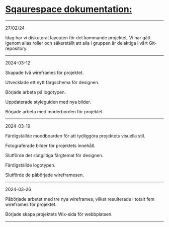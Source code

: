 

# <ins>**Sqaurespace dokumentation:**</ins>

------------------------------------------------------------------------------------------------------------------------------------------

27/02/24

Idag har vi diskuterat layouten för det kommande projektet. Vi har gått igenom allas roller och säkerställt att alla i gruppen är delaktiga i vårt Git-repository.

------------------------------------------------------------------------------------------------------------------------------------------

2024-03-12

Skapade två wireframes för projektet.

Utvecklade ett nytt färgschema för designen.

Började arbeta på logotypen.

Uppdaterade styleguiden med nya bilder.

Började arbeta med moderborden för projektet.

------------------------------------------------------------------------------------------------------------------------------------------

2024-03-19

Färdigställde moodboarden för att tydliggöra projektets visuella stil.

Fotograferade bilder för projektets innehåll.

Slutförde det slutgiltiga färgtemat för designen.

Färdigställde logotypen.

Slutförde de påbörjade wireframesen.

------------------------------------------------------------------------------------------------------------------------------------------

2024-03-26

Påbörjade arbetet med tre nya wireframes, vilket resulterade i totalt fem wireframes för projektet.

Började skapa projektets Wix-sida för webbplatsen.

------------------------------------------------------------------------------------------------------------------------------------------
